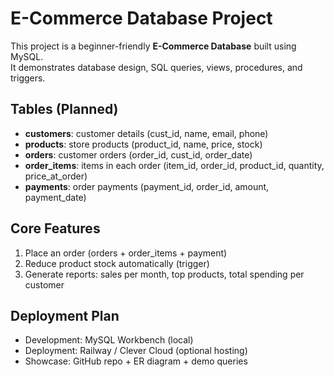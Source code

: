 # E-Commerce Database Project

This project is a beginner-friendly **E-Commerce Database** built using MySQL.  
It demonstrates database design, SQL queries, views, procedures, and triggers.

## Tables (Planned)
- **customers**: customer details (cust_id, name, email, phone)
- **products**: store products (product_id, name, price, stock)
- **orders**: customer orders (order_id, cust_id, order_date)
- **order_items**: items in each order (item_id, order_id, product_id, quantity, price_at_order)
- **payments**: order payments (payment_id, order_id, amount, payment_date)

## Core Features
1. Place an order (orders + order_items + payment)
2. Reduce product stock automatically (trigger)
3. Generate reports: sales per month, top products, total spending per customer

## Deployment Plan
- Development: MySQL Workbench (local)
- Deployment: Railway / Clever Cloud (optional hosting)
- Showcase: GitHub repo + ER diagram + demo queries